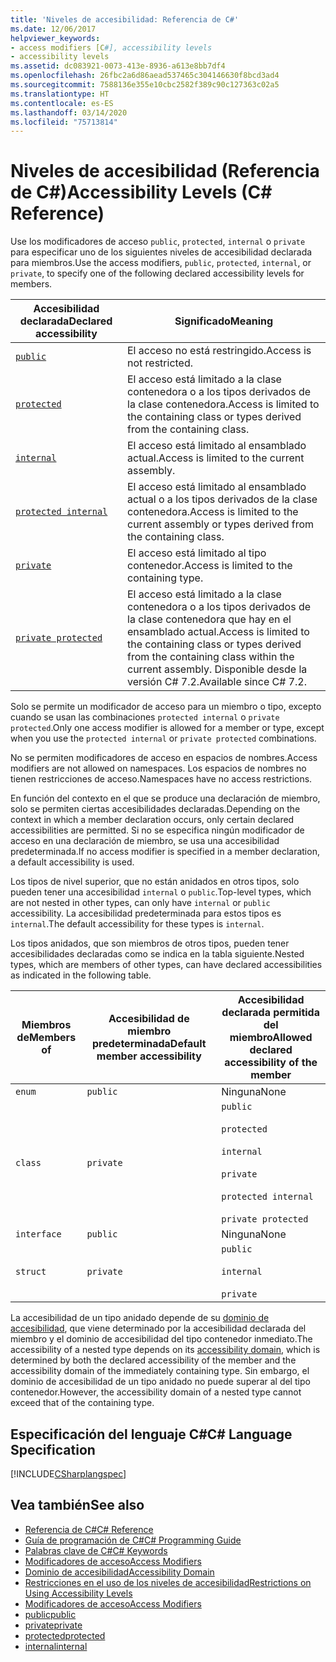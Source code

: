 ```yaml
---
title: 'Niveles de accesibilidad: Referencia de C#'
ms.date: 12/06/2017
helpviewer_keywords:
- access modifiers [C#], accessibility levels
- accessibility levels
ms.assetid: dc083921-0073-413e-8936-a613e8bb7df4
ms.openlocfilehash: 26fbc2a6d86aead537465c304146630f8bcd3ad4
ms.sourcegitcommit: 7588136e355e10cbc2582f389c90c127363c02a5
ms.translationtype: HT
ms.contentlocale: es-ES
ms.lasthandoff: 03/14/2020
ms.locfileid: "75713814"
---
```

# <a name="accessibility-levels-c-reference"></a><span data-ttu-id="47b48-102">Niveles de accesibilidad (Referencia de C#)</span><span class="sxs-lookup"><span data-stu-id="47b48-102">Accessibility Levels (C# Reference)</span></span>

<span data-ttu-id="47b48-103">Use los modificadores de acceso `public`, `protected`, `internal` o `private` para especificar uno de los siguientes niveles de accesibilidad declarada para miembros.</span><span class="sxs-lookup"><span data-stu-id="47b48-103">Use the access modifiers, `public`, `protected`, `internal`, or `private`, to specify one of the following declared accessibility levels for members.</span></span>  
  
|<span data-ttu-id="47b48-104">Accesibilidad declarada</span><span class="sxs-lookup"><span data-stu-id="47b48-104">Declared accessibility</span></span>|<span data-ttu-id="47b48-105">Significado</span><span class="sxs-lookup"><span data-stu-id="47b48-105">Meaning</span></span>|  
|----------------------------|-------------|  
|[`public`](public.md)|<span data-ttu-id="47b48-106">El acceso no está restringido.</span><span class="sxs-lookup"><span data-stu-id="47b48-106">Access is not restricted.</span></span>|  
|[`protected`](protected.md)|<span data-ttu-id="47b48-107">El acceso está limitado a la clase contenedora o a los tipos derivados de la clase contenedora.</span><span class="sxs-lookup"><span data-stu-id="47b48-107">Access is limited to the containing class or types derived from the containing class.</span></span>|  
|[`internal`](internal.md)|<span data-ttu-id="47b48-108">El acceso está limitado al ensamblado actual.</span><span class="sxs-lookup"><span data-stu-id="47b48-108">Access is limited to the current assembly.</span></span>|  
|[`protected internal`](protected-internal.md)|<span data-ttu-id="47b48-109">El acceso está limitado al ensamblado actual o a los tipos derivados de la clase contenedora.</span><span class="sxs-lookup"><span data-stu-id="47b48-109">Access is limited to the current assembly or types derived from the containing class.</span></span>|  
|[`private`](private.md)|<span data-ttu-id="47b48-110">El acceso está limitado al tipo contenedor.</span><span class="sxs-lookup"><span data-stu-id="47b48-110">Access is limited to the containing type.</span></span>|  
|[`private protected`](private-protected.md)|<span data-ttu-id="47b48-111">El acceso está limitado a la clase contenedora o a los tipos derivados de la clase contenedora que hay en el ensamblado actual.</span><span class="sxs-lookup"><span data-stu-id="47b48-111">Access is limited to the containing class or types derived from the containing class within the current assembly.</span></span> <span data-ttu-id="47b48-112">Disponible desde la versión C# 7.2.</span><span class="sxs-lookup"><span data-stu-id="47b48-112">Available since C# 7.2.</span></span> |  
  
 <span data-ttu-id="47b48-113">Solo se permite un modificador de acceso para un miembro o tipo, excepto cuando se usan las combinaciones `protected internal` o `private protected`.</span><span class="sxs-lookup"><span data-stu-id="47b48-113">Only one access modifier is allowed for a member or type, except when you use the `protected internal` or `private protected` combinations.</span></span>  
  
 <span data-ttu-id="47b48-114">No se permiten modificadores de acceso en espacios de nombres.</span><span class="sxs-lookup"><span data-stu-id="47b48-114">Access modifiers are not allowed on namespaces.</span></span> <span data-ttu-id="47b48-115">Los espacios de nombres no tienen restricciones de acceso.</span><span class="sxs-lookup"><span data-stu-id="47b48-115">Namespaces have no access restrictions.</span></span>  
  
 <span data-ttu-id="47b48-116">En función del contexto en el que se produce una declaración de miembro, solo se permiten ciertas accesibilidades declaradas.</span><span class="sxs-lookup"><span data-stu-id="47b48-116">Depending on the context in which a member declaration occurs, only certain declared accessibilities are permitted.</span></span> <span data-ttu-id="47b48-117">Si no se especifica ningún modificador de acceso en una declaración de miembro, se usa una accesibilidad predeterminada.</span><span class="sxs-lookup"><span data-stu-id="47b48-117">If no access modifier is specified in a member declaration, a default accessibility is used.</span></span>  
  
 <span data-ttu-id="47b48-118">Los tipos de nivel superior, que no están anidados en otros tipos, solo pueden tener una accesibilidad `internal` o `public`.</span><span class="sxs-lookup"><span data-stu-id="47b48-118">Top-level types, which are not nested in other types, can only have `internal` or `public` accessibility.</span></span> <span data-ttu-id="47b48-119">La accesibilidad predeterminada para estos tipos es `internal`.</span><span class="sxs-lookup"><span data-stu-id="47b48-119">The default accessibility for these types is `internal`.</span></span>  
  
 <span data-ttu-id="47b48-120">Los tipos anidados, que son miembros de otros tipos, pueden tener accesibilidades declaradas como se indica en la tabla siguiente.</span><span class="sxs-lookup"><span data-stu-id="47b48-120">Nested types, which are members of other types, can have declared accessibilities as indicated in the following table.</span></span>  
  
|<span data-ttu-id="47b48-121">Miembros de</span><span class="sxs-lookup"><span data-stu-id="47b48-121">Members of</span></span>|<span data-ttu-id="47b48-122">Accesibilidad de miembro predeterminada</span><span class="sxs-lookup"><span data-stu-id="47b48-122">Default member accessibility</span></span>|<span data-ttu-id="47b48-123">Accesibilidad declarada permitida del miembro</span><span class="sxs-lookup"><span data-stu-id="47b48-123">Allowed declared accessibility of the member</span></span>|  
|----------------|----------------------------------|--------------------------------------------------|  
|`enum`|`public`|<span data-ttu-id="47b48-124">Ninguna</span><span class="sxs-lookup"><span data-stu-id="47b48-124">None</span></span>|  
|`class`|`private`|`public`<br /><br /> `protected`<br /><br /> `internal`<br /><br /> `private`<br /><br /> `protected internal` <br /><br />`private protected`|  
|`interface`|`public`|<span data-ttu-id="47b48-125">Ninguna</span><span class="sxs-lookup"><span data-stu-id="47b48-125">None</span></span>|  
|`struct`|`private`|`public`<br /><br /> `internal`<br /><br /> `private`|  
  
 <span data-ttu-id="47b48-126">La accesibilidad de un tipo anidado depende de su [dominio de accesibilidad](./accessibility-domain.md), que viene determinado por la accesibilidad declarada del miembro y el dominio de accesibilidad del tipo contenedor inmediato.</span><span class="sxs-lookup"><span data-stu-id="47b48-126">The accessibility of a nested type depends on its [accessibility domain](./accessibility-domain.md), which is determined by both the declared accessibility of the member and the accessibility domain of the immediately containing type.</span></span> <span data-ttu-id="47b48-127">Sin embargo, el dominio de accesibilidad de un tipo anidado no puede superar al del tipo contenedor.</span><span class="sxs-lookup"><span data-stu-id="47b48-127">However, the accessibility domain of a nested type cannot exceed that of the containing type.</span></span>  
  
## <a name="c-language-specification"></a><span data-ttu-id="47b48-128">Especificación del lenguaje C#</span><span class="sxs-lookup"><span data-stu-id="47b48-128">C# Language Specification</span></span>  
 [!INCLUDE[CSharplangspec](~/includes/csharplangspec-md.md)]  
  
## <a name="see-also"></a><span data-ttu-id="47b48-129">Vea también</span><span class="sxs-lookup"><span data-stu-id="47b48-129">See also</span></span>

- [<span data-ttu-id="47b48-130">Referencia de C#</span><span class="sxs-lookup"><span data-stu-id="47b48-130">C# Reference</span></span>](../index.md)
- [<span data-ttu-id="47b48-131">Guía de programación de C#</span><span class="sxs-lookup"><span data-stu-id="47b48-131">C# Programming Guide</span></span>](../../programming-guide/index.md)
- [<span data-ttu-id="47b48-132">Palabras clave de C#</span><span class="sxs-lookup"><span data-stu-id="47b48-132">C# Keywords</span></span>](./index.md)
- [<span data-ttu-id="47b48-133">Modificadores de acceso</span><span class="sxs-lookup"><span data-stu-id="47b48-133">Access Modifiers</span></span>](./access-modifiers.md)
- [<span data-ttu-id="47b48-134">Dominio de accesibilidad</span><span class="sxs-lookup"><span data-stu-id="47b48-134">Accessibility Domain</span></span>](./accessibility-domain.md)
- [<span data-ttu-id="47b48-135">Restricciones en el uso de los niveles de accesibilidad</span><span class="sxs-lookup"><span data-stu-id="47b48-135">Restrictions on Using Accessibility Levels</span></span>](./restrictions-on-using-accessibility-levels.md)
- [<span data-ttu-id="47b48-136">Modificadores de acceso</span><span class="sxs-lookup"><span data-stu-id="47b48-136">Access Modifiers</span></span>](../../programming-guide/classes-and-structs/access-modifiers.md)
- [<span data-ttu-id="47b48-137">public</span><span class="sxs-lookup"><span data-stu-id="47b48-137">public</span></span>](./public.md)
- [<span data-ttu-id="47b48-138">private</span><span class="sxs-lookup"><span data-stu-id="47b48-138">private</span></span>](./private.md)
- [<span data-ttu-id="47b48-139">protected</span><span class="sxs-lookup"><span data-stu-id="47b48-139">protected</span></span>](./protected.md)
- [<span data-ttu-id="47b48-140">internal</span><span class="sxs-lookup"><span data-stu-id="47b48-140">internal</span></span>](./internal.md)
